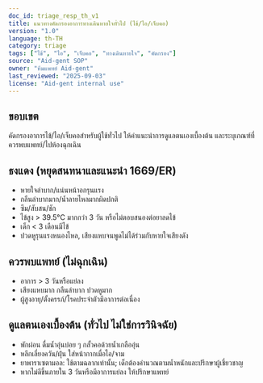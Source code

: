 ```yaml
---
doc_id: triage_resp_th_v1
title: แนวทางคัดกรองอาการทางเดินหายใจทั่วไป (ไข้/ไอ/เจ็บคอ)
version: "1.0"
language: th-TH
category: triage
tags: ["ไข้", "ไอ", "เจ็บคอ", "ทางเดินหายใจ", "คัดกรอง"]
source: "Aid-gent SOP"
owner: "ทีมแพทย์ Aid-gent"
last_reviewed: "2025-09-03"
license: "Aid-gent internal use"
---
```


## ขอบเขต

คัดกรองอาการไข้/ไอ/เจ็บคอสำหรับผู้ใช้ทั่วไป ให้คำแนะนำการดูแลตนเองเบื้องต้น และระบุเกณฑ์ที่ควรพบแพทย์/ไปห้องฉุกเฉิน

## ธงแดง (หยุดสนทนาและแนะนำ 1669/ER)

- หายใจลำบาก/แน่นหน้าอกรุนแรง
- กลืนลำบากมาก/น้ำลายไหลมากผิดปกติ
- ซึม/สับสน/ชัก
- ไข้สูง > 39.5°C มากกว่า 3 วัน หรือไม่ตอบสนองต่อยาลดไข้
- เด็ก < 3 เดือนมีไข้
- ปวดหูรุนแรงหนองไหล, เสียงแหบจนพูดไม่ได้ร่วมกับหายใจเสียงดัง

## ควรพบแพทย์ (ไม่ฉุกเฉิน)

- อาการ > 3 วันหรือแย่ลง
- เสียงแหบมาก กลืนลำบาก ปวดหูมาก
- ผู้สูงอายุ/ตั้งครรภ์/โรคประจำตัวมีอาการต่อเนื่อง

## ดูแลตนเองเบื้องต้น (ทั่วไป ไม่ใช่การวินิจฉัย)

- พักผ่อน ดื่มน้ำอุ่นบ่อย ๆ กลั้วคอด้วยน้ำเกลืออุ่น
- หลีกเลี่ยงควัน/ฝุ่น ใส่หน้ากากเมื่อไอ/จาม
- ยาพาราเซตามอล: ใช้ตามฉลากเท่านั้น; เด็กต้องคำนวณตามน้ำหนักและปรึกษาผู้เชี่ยวชาญ
- หากไม่ดีขึ้นภายใน 3 วันหรือมีอาการแย่ลง ให้ปรึกษาแพทย์
